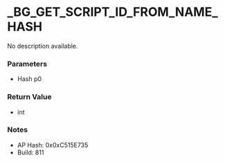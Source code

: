 # _BG_GET_SCRIPT_ID_FROM_NAME_HASH

No description available.

### Parameters
* Hash p0

### Return Value
* int

### Notes
* AP Hash: 0x0xC515E735
* Build: 811

